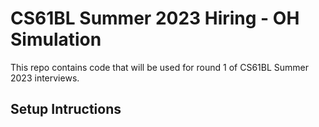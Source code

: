 # CS61BL Summer 2023 Hiring - OH Simulation 

This repo contains code that will be used for round 1 of CS61BL Summer 2023 interviews. 

## Setup Intructions

